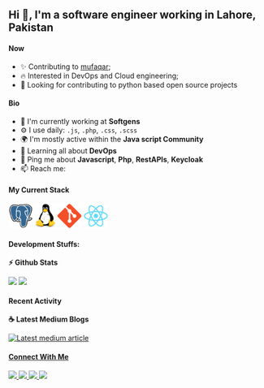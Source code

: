 ## Hi 👋, I'm a software engineer working in Lahore, Pakistan

<p align="left">
  
   <!-- <a href="https://leetcode.com/sudiptob2/">
    <img src="https://cp-logo.vercel.app/leetcode/sudiptob2" alt="Leet code rating" />
  </a>
  <a href="https://codeforces.com/profile/sudipto.me">
    <img src="https://raw.githubusercontent.com/sudiptob2/cf-stats/main/output/rating.svg" alt="Leet code rating" />
  </a>
   -->
  
</p>

#### Now

- ✨ Contributing to [mufaqar](https://github.com/mufaqar);
- :fire: Interested in DevOps and Cloud engineering;
- :calendar: Looking for contributing to python based open source projects 

#### Bio

- 🏢 I'm currently working at **Softgens**
- ⚙️ I use daily: `.js`, `.php`, `.css`, `.scss`
- 🌍 I'm mostly active within the **Java script Community**
- 🌱 Learning all about **DevOps**
- 💬 Ping me about **Javascript**, **Php**, **RestAPIs**, **Keycloak**
- 📫 Reach me:<!-- - [twitter.com/sudiptob2](https://twitter.com/sudiptob2) -->
<!-- - 📝 Checkout my [Resume](files/resume.pdf). -->

#### My Current Stack

<img height="48" src="img/postgresql-original.svg" alt="postgress"><img height="48" src="img/linux-original.svg" alt="linux"><img height="48" src="img/git-original.svg" alt="git"> <img height="48" src="img/react-original.svg" alt="react">

#### Development Stuffs:

<b>⚡ Github Stats</b>
<p float="left">
<img height="180em" src="https://github-readme-stats.vercel.app/api?username=syed-zunair-gillani&show_icons=true&hide_border=true&&count_private=true&include_all_commits=true" /> 
<img height="180em" src="https://github-readme-stats.vercel.app/api/top-langs/?username=syed-zunair-gillani&show_icons=true&hide_border=true&layout=compact&langs_count=8"/>
</p>

<!-- <b>&#128200; Competitive Programming</b>
<p float="left">
<img height="273em" src="https://leetcard.jacoblin.cool/sudiptob2?theme=light&font=Karma&ext=contest" />
<img height="280em" src="https://raw.githubusercontent.com/sudiptob2/cf-stats/main/output/light_card.svg" />
</p> -->

#### Recent Activity

<p><b> &#9749; Latest Medium Blogs</b></p>

<a target="_blank" href="https://medium.com/p/1c776b0f9a6d"><img src="https://miro.medium.com/max/1400/1*5UzV1TfBGccEexsxMcGovg.png" alt="Latest medium article">



#### Connect With Me

<p left="center">
<!-- <a href="https://twitter.com/sudiptob2">
  <img src="https://img.shields.io/badge/twitter-%231DA1F2.svg?&style=for-the-badge&logo=twitter&logoColor=white" height=25>
</a>  -->
<a href="https://www.linkedin.com/in/syed-zunair-gillani-08b9a6175/">
  <img src="https://img.shields.io/badge/linkedin-%230077B5.svg?&style=for-the-badge&logo=linkedin&logoColor=white" height=25>
</a> 
<a href="https://www.facebook.com/syed.zunair.52">
  <img src="https://img.shields.io/badge/Facebook-1877F2?style=for-the-badge&logo=facebook&logoColor=white" height=25>
</a>
<a href="https://medium.com/@zunairgillani54">
  <img src="https://img.shields.io/badge/Medium-12100E?style=for-the-badge&logo=medium&logoColor=white" height=25>
</a>
<a href="mailto:zunairgillani54@gmail.com">
  <img src="	https://img.shields.io/badge/Gmail-D14836?style=for-the-badge&logo=gmail&logoColor=white" height=25>
</a>
</p>
